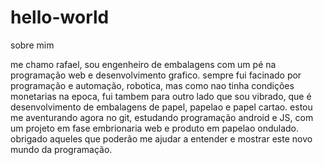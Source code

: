 # hello-world
sobre mim

me chamo rafael, sou engenheiro de embalagens com um pé na programação web e desenvolvimento grafico.
sempre fui facinado por programação e automação, robotica, mas como nao tinha condições monetarias na epoca, fui tambem para outro lado que sou vibrado, que é desenvolvimento de embalagens de papel, papelao e papel cartao.
estou me aventurando agora no git, estudando programação android e JS, com um projeto em fase embrionaria web e produto em papelao ondulado.
obrigado aqueles que poderão me ajudar a entender e mostrar este novo mundo da programação.
